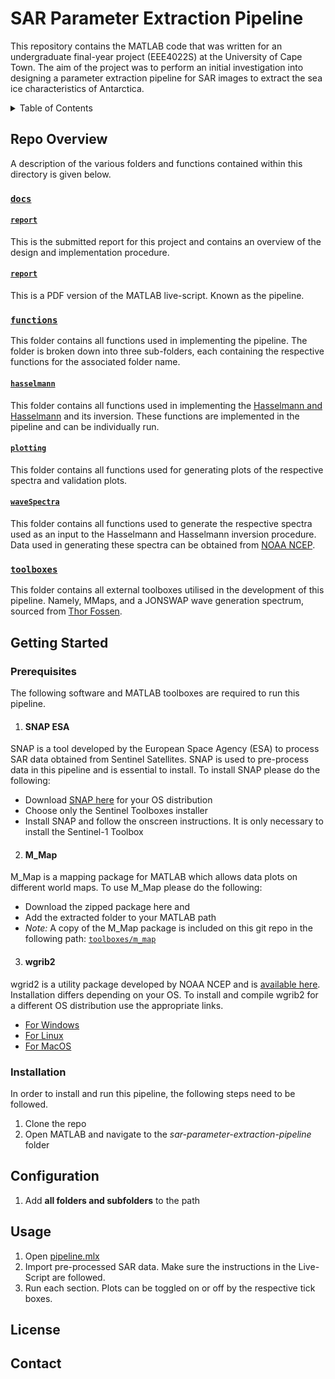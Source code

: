 # SAR Parameter Extraction Pipeline
This repository contains the MATLAB code that was written for an undergraduate final-year project (EEE4022S) at the University of Cape Town. The aim of the project was to perform an initial investigation into designing a parameter extraction pipeline for SAR images to extract the sea ice characteristics of Antarctica.

<details>
  <summary>Table of Contents</summary>
  <ol>
    <li>
      <a href="#repo-overview">Repo Overview</a>
      <ul>
        <li><a href="#docs">docs</a></li>
        <li><a href="#functions">functions</a></li>
        <li><a href="#plots">plots</a></li>
        <li><a href="#toolboxes">toolboxes</a></li>
      </ul>
    </li>
    <li>
      <a href="#getting-started">Getting Started</a>
      <ul>
        <li><a href="#prerequisites">Prerequisites</a></li>
        <li><a href="#installation">Installation</a></li>
      </ul>
    </li>
    <li><a href="#usage">Usage</a></li>
    <li><a href="#license">License</a></li>
    <li><a href="#contact">Contact</a></li>
  </ol>
</details>

## Repo Overview

A description of the various folders and functions contained within this directory is given below.
### [`docs`](./docs/)


#### [`report`](./docs/JNSRYA006_EEE4022S_RAV2023-03.pdf/)
This is the submitted report for this project and contains an overview of the design and implementation procedure.

#### [`report`](./docs/pipeline.pdf/)
This is a PDF version of the MATLAB live-script. Known as the pipeline.

### [`functions`](./functions/)
This folder contains all functions used in implementing the pipeline. The folder is broken down into three sub-folders, each containing the respective functions for the associated folder name.

#### [`hasselmann`](./functions/hasselmann)
This folder contains all functions used in implementing the [Hasselmann and Hasselmann](https://agupubs.onlinelibrary.wiley.com/doi/10.1029/91JC00302) and its inversion. These functions are implemented in the pipeline and can be individually run.

#### [`plotting`](./functions/plotting)
This folder contains all functions used for generating plots of the respective spectra and validation plots.

#### [`waveSpectra`](./functions/waveSpectra)
This folder contains all functions used to generate the respective spectra used as an input to the Hasselmann and Hasselmann inversion procedure. Data used in generating these spectra can be obtained from [NOAA NCEP](https://nomads.ncep.noaa.gov/pub/data/nccf/com/gfs/prod/).

### [`toolboxes`](./toolboxes/)
This folder contains all external toolboxes utilised in the development of this pipeline. Namely, MMaps, and a JONSWAP wave generation spectrum, sourced from [Thor Fossen](https://github.com/cybergalactic/MSS).

## Getting Started

### Prerequisites
The following software and MATLAB toolboxes are required to run this pipeline.
1. #### SNAP ESA
SNAP is a tool developed by the European Space Agency (ESA) to process SAR data obtained from Sentinel Satellites. SNAP is used to pre-process data in this pipeline and is essential to install.
To install SNAP please do the following:
- Download [SNAP here](https://step.esa.int/main/download/snap-download/) for your OS distribution
- Choose only the Sentinel Toolboxes installer
- Install SNAP and follow the onscreen instructions. It is only necessary to install the Sentinel-1 Toolbox
2. #### M_Map
M_Map is a mapping package for MATLAB which allows data plots on different world maps.
To use M_Map please do the following:
- Download the zipped package here and
- Add the extracted folder to your MATLAB path
- _Note:_ A copy of the M_Map package is included on this git repo in the following path: [`toolboxes/m_map`](./toolboxes/m_map)
3. #### wgrib2
wgrid2 is a utility package developed by NOAA NCEP and is [available here](https://www.cpc.ncep.noaa.gov/products/wesley/wgrib2/).
Installation differs depending on your OS. To install and compile wgrib2 for a different OS distribution use the appropriate links.
- [For Windows](https://ftp.cpc.ncep.noaa.gov/wd51we/wgrib2/Windows10/Installation)
- [For Linux](https://www.cpc.ncep.noaa.gov/products/wesley/wgrib2/compile_questions.html)
- [For MacOS](https://www.cpc.ncep.noaa.gov/products/wesley/wgrib2/compile_questions.html)

### Installation
In order to install and run this pipeline, the following steps need to be followed.
1. Clone the repo
2. Open MATLAB and navigate to the _sar-parameter-extraction-pipeline_ folder
   
## Configuration
1. Add **all folders and subfolders** to the path

## Usage
1. Open [pipeline.mlx](./functions/pipeline.mlx/)
2. Import pre-processed SAR data. Make sure the instructions in the Live-Script are followed.
3. Run each section. Plots can be toggled on or off by the respective tick boxes.


## License

## Contact

